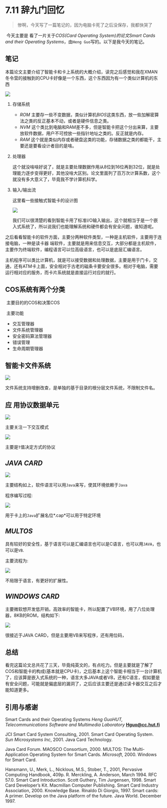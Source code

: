 # 7.11 辞九门回忆

> 惨啊，今天写了一篇笔记的，因为电脑卡死了之后没保存，我都快哭了

​	今天主要是 看了一片关于*COS(Card Operating System)*的论文*Smart Cards and their Operating Systems*，由```Heng Guo```写的。以下是我今天的笔记。

## 笔记

本篇论文主要介绍了智能卡和卡上系统的大概介绍，读完之后感觉和我在XMAN冬令营的接触到的CPU卡好像是一个东西，这个东西因为有一个类似计算机的东西

![](https://github.com/Edgaraaa/summer_hoilday2019/blob/master/7.11/img/1.png?raw=true)

1. 存储系统

   * *ROM* 主要存一些不变数据，类似计算机*BIOS*这类东西，放一些加解密算法之类的反正基本不动，或者是硬件信息之类。
   * *NVM* 这个类比到电脑和RAM差不多，但是智能卡把这个分出来算，主要放软件数据，用户不可控放一些指针地址之类的。反正就是内存。
   * *RAM* 这个就是类似内存或者硬盘这类的功能，存储数据之类的都能干，主要还是要看设计者目的是啥。

2. 处理器

   这个就没啥啥好说了，就是主要处理数据作用从8位到16位再到32位，就是处理能力逐步变得更好，其他没啥大区别。论文里面列了百万次计算系数，这个就没有多大意义了，毕竟我不学计算机科学。

3. 输入/输出流

   这里看一些接触式智能卡的设计图

   ![](https://github.com/Edgaraaa/summer_hoilday2019/blob/master/7.11/img/2.png?raw=true)

   我们可以很清楚的看到智能卡用了标准I/O输入输出，这个就相当于是一个嵌入式系统了，所以说我们也能理解系统和硬件都会有安全问题，谁知道呢。

之后看看智能卡的软件方面，主要分两种软件类型，一种是主机软件，主要用于连接电脑，一种是读卡器 端软件，主要就是用来信息交互，大部分都是主机软件，主要作为终端软件，编程语言可以位高级语言，也可以是底层汇编语言。

​	主机程序可以类比计算机，就是可以接受数据和处理数据，主要是用于门卡，交通，还有ATM卡上面，安全相对于古老的磁条卡要安全很多。相对于电脑，需要运行相对应的服务，而卡片系统就是直接运行对应的就行。

## COS系统有两个分类

​	主要目的的COS和决策COS

​	主要功能

* 交互管理器
* 文件系统管理器
* 安全密码算法管理器
* 错误管理
* 生命周期管理器

## 智能卡文件系统

![](https://github.com/Edgaraaa/summer_hoilday2019/blob/master/7.11/img/3.png?raw=true)

文件系统支持增删改查，是单独的基于目录的根分层文件系统，不限制文件名。

## 应 用协议数据单元

![](https://github.com/Edgaraaa/summer_hoilday2019/blob/master/7.11/img/4.png?raw=true)

主要关注一下交互模式

![](https://github.com/Edgaraaa/summer_hoilday2019/blob/master/7.11/img/5.png?raw=true)

主要是```T```值决定方式的协议

## *JAVA CARD*

![](https://github.com/Edgaraaa/summer_hoilday2019/blob/master/7.11/img/6.png?raw=true)

主要结构如上，软件语言可以用```Java```来写，使其环境依赖于```Java```

程序编写过程:

![](https://github.com/Edgaraaa/summer_hoilday2019/blob/master/7.11/img/7.png?raw=true)

用于卡上的```Java```扩展名位*.cap*可以用于特定环境

## *MULTOS*

具有较好的安全性，基于语言可以是汇编语言也可以是C语言，也可以用```JAVA```，也可以是```VB```.

主要流程为:

![](https://github.com/Edgaraaa/summer_hoilday2019/blob/master/7.11/img/8.png?raw=true)

不局限于语言，有更好的扩展性。

## *WINDOWS CARD*

主要微软想开发低开销，高效率的智能卡，所以配置了VB环境，用了八位处理器，8KB的ROM，结构如下:

![](https://github.com/Edgaraaa/summer_hoilday2019/blob/master/7.11/img/9.png?raw=true)

很接近于JAVA CARD，但是主要用VB来写程序，还有用位码，

## 总结

看完这篇论文总共花了三天，毕竟纯英文的，有点吃力。但是主要就是了解了COS和智能卡的构成(基本就是CPU卡)，之后基本上这个智能卡相当于一台计算机了，应该算是嵌入式系统的一种，语言大多JAVA或者VB，还有C语言，假如要是有安全问题，可能就是偏底层的漏洞了，之后应该主要还是通过读卡器交互之后才能知道更多。

## 引用与感谢

Smart Cards and their Operating Systems  *Heng GuoHUT, Telecommunications Software and Multimedia Laboratory* **Hguo@cc.hut.fi**

JCI Smart Card System Consulting, 2001. Smart Card Operating System.
*Sun Microsystems Inc*, 2001. Java Card Technology.

Java Card Forum. 
MAOSCO Consortium, 2000. MULTOS: The Multi-Application Operating System for
Smart Cards. 
*Microsoft*, 2000. Windows for Smart Card.

Hansmann, U., Merk, L., Nicklous, M.S., Stober, T., 2001, Pervasive Computing
Handbook, 409p.
R. Merckling, A. Anderson, March 1994. RFC 57.0. Smart Card Introduction.
Scott Guthery, Tim Jurgensen, 1998. Smart Card Developer’s Kit. Macmillan Computer
Publishing.
Smart Card Industry Association, 2000. Knowledge Base.
Rinaldo Di Giorgio, 1997. Smart cards: A primer. Develop on the Java platform of the
future. Java World. December 1997. 
